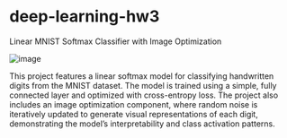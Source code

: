 # deep-learning-hw3
Linear MNIST Softmax Classifier with Image Optimization

![image](https://github.com/user-attachments/assets/3dcaf40d-b287-4b50-ac0a-dd1a5f03a738)

This project features a linear softmax model for classifying handwritten digits from the MNIST dataset. The model is trained using a simple, fully connected layer and optimized with cross-entropy loss. The project also includes an image optimization component, where random noise is iteratively updated to generate visual representations of each digit, demonstrating the model’s interpretability and class activation patterns.
